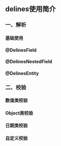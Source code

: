 ## delines使用简介
### 一、解析
#### 基础使用
#### @DelinesField
#### @DelinesNestedField
#### @DelinesEntity
### 二、校验
#### 数值类校验
#### Object类校验
#### 日期类校验
#### 自定义校验
